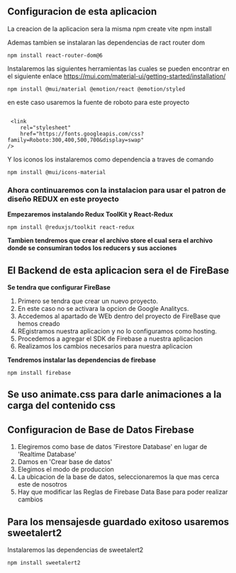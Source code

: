 ## Configuracion de esta aplicacion

La creacion de la aplicacion sera la misma 
    npm create vite
    npm install

Ademas tambien se instalaran las dependencias de ract router dom

    npm install react-router-dom@6

Instalaremos las siguientes herramientas las cuales se pueden encontrar en el siguiente enlace https://mui.com/material-ui/getting-started/installation/

    npm install @mui/material @emotion/react @emotion/styled

en este caso usaremos la fuente de roboto para este proyecto 

~~~

 <link
    rel="stylesheet"
    href="https://fonts.googleapis.com/css?family=Roboto:300,400,500,700&display=swap"
/>

~~~

Y los iconos los instalaremos como dependencia a traves de comando

    npm install @mui/icons-material


### Ahora continuaremos con la instalacion para usar el patron de diseño REDUX en este proyecto

**Empezaremos instalando Redux ToolKit y React-Redux**

    npm install @reduxjs/toolkit react-redux

**Tambien tendremos que crear el archivo store el cual sera el archivo donde se consumiran todos los reducers y sus acciones**


## El Backend de esta aplicacion sera el de FireBase

**Se tendra que configurar FireBase**

1. Primero se tendra que crear un nuevo proyecto.
2. En este caso no se activara la opcion de Google Analitycs.
3. Accedemos al apartado de WEb dentro del proyecto de FireBase que hemos creado
4. REgistramos nuestra aplicacion y no lo configuramos como hosting.
5. Procedemos a agregar el SDK de Firebase a nuestra aplicacion
6. Realizamos los cambios necesarios para nuestra aplicacion

**Tendremos instalar las dependencias de firebase**

    npm install firebase

## Se uso animate.css para darle animaciones a la carga del contenido css


## Configuracion de Base de Datos Firebase

1. Elegiremos como base de datos 'Firestore Database' en lugar de 'Realtime Database'
2. Damos en 'Crear base de datos'
3. Elegimos el modo de produccion
4. La ubicacion de la base de datos, seleccionaremos la que mas cerca este de nosotros
5. Hay que modificar las Reglas de Firebase Data Base para poder realizar cambios

## Para los mensajesde guardado exitoso usaremos sweetalert2

Instalaremos las dependencias de sweetalert2

    npm install sweetalert2